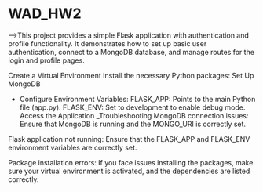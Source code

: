 # WAD_HW2
-->This project provides a simple Flask application with authentication and profile functionality. It demonstrates how to set up basic user authentication, connect to a MongoDB database, and manage routes for the login and profile pages.

Create a Virtual Environment
Install 
the necessary Python packages:
Set Up MongoDB
- Configure Environment Variables:
FLASK_APP: Points to the main Python file (app.py).
FLASK_ENV: Set to development to enable debug mode.
Access the Application
_Troubleshooting
MongoDB connection issues: Ensure that MongoDB is running and the MONGO_URI is correctly set.

Flask application not running: Ensure that the FLASK_APP and FLASK_ENV environment variables are correctly set.

Package installation errors: If you face issues installing the packages, make sure your virtual environment is activated, and the dependencies are listed correctly.

